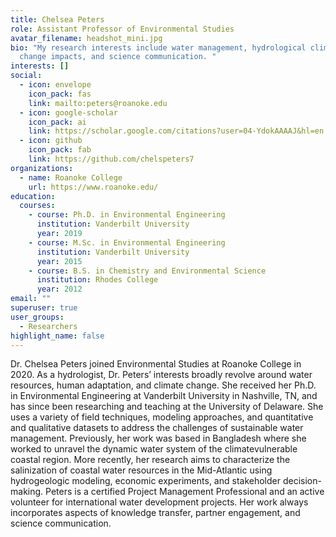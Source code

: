 ```yaml
---
title: Chelsea Peters
role: Assistant Professor of Environmental Studies
avatar_filename: headshot_mini.jpg
bio: "My research interests include water management, hydrological climate
  change impacts, and science communication. "
interests: []
social:
  - icon: envelope
    icon_pack: fas
    link: mailto:peters@roanoke.edu
  - icon: google-scholar
    icon_pack: ai
    link: https://scholar.google.com/citations?user=04-YdokAAAAJ&hl=en
  - icon: github
    icon_pack: fab
    link: https://github.com/chelspeters7
organizations:
  - name: Roanoke College
    url: https://www.roanoke.edu/
education:
  courses:
    - course: Ph.D. in Environmental Engineering
      institution: Vanderbilt University
      year: 2019
    - course: M.Sc. in Environmental Engineering
      institution: Vanderbilt University
      year: 2015
    - course: B.S. in Chemistry and Environmental Science
      institution: Rhodes College
      year: 2012
email: ""
superuser: true
user_groups:
  - Researchers
highlight_name: false
---
```

Dr. Chelsea Peters joined Environmental Studies at Roanoke College in 2020. As a hydrologist, Dr. Peters’ interests broadly revolve around water resources, human adaptation, and climate change. She received her Ph.D. in Environmental Engineering at Vanderbilt University in Nashville, TN, and has since been researching and teaching at the University of Delaware. She uses a variety of field techniques, modeling approaches, and quantitative and qualitative datasets to address the challenges of sustainable water management. Previously, her work was based in Bangladesh where she worked to unravel the dynamic water system of the climatevulnerable coastal region. More recently, her research aims to characterize the salinization of coastal water resources in the Mid-Atlantic using hydrogeologic modeling, economic experiments, and stakeholder decision-making. Peters is a certified Project Management Professional and an active volunteer for international water development projects. Her work always incorporates aspects of knowledge transfer, partner engagement, and science communication.